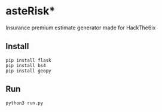 # asteRisk*

Insurance premium estimate generator made for HackThe6ix
## Install
```
pip install flask
pip install bs4
pip install geopy
```

## Run
```
python3 run.py
```
